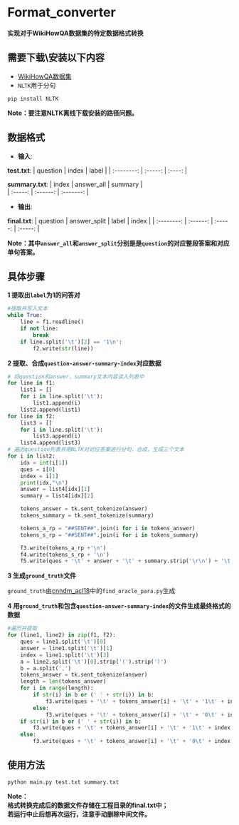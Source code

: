 # Format_converter
**实现对于WikiHowQA数据集的特定数据格式转换**
## 需要下载\安装以下内容
+ [WikiHowQA数据集](https://github.com/dengyang17/wikihowQA/)  
+ `NLTK`用于分句
```
pip install NLTK
```
**Note：要注意NLTK离线下载安装的路径问题。**  
## 数据格式
+ **输入**:

**test.txt**:
| question | index | label |
| :--------: | :-----: | :----: |

**summary.txt**:
| index | answer_all | summary |  
| :-----: | :------: | :-------: |  

+ **输出**:

**final.txt**:
| question | answer_split | label | index |
| :--------: | :------: | :-----: | :-----: |

**Note：其中`answer_all`和`answer_split`分别是是`question`的对应整段答案和对应单句答案。**  

## 具体步骤	
**1 提取出`label`为1的问答对**  
```python
#提取并写入文本
while True:
    line = f1.readline()
    if not line:
        break
    if line.split('\t')[2] == '1\n':
        f2.write(str(line))
```
**2 提取、合成`question-answer-summary-index`对应数据**
```python
# 将question和answer，summary文本内容读入列表中
for line in f1:
    list1 = []
    for i in line.split('\t'):
        list1.append(i)
    list2.append(list1)
for line in f2:
    list3 = []
    for i in line.split('\t'):
        list3.append(i)
    list4.append(list3)
# 遍历question列表并用NLTK对对应答案进行分句，合成，生成三个文本
for i in list2: 
    idx = int(i[1])
    ques = i[0]
    index = i[1]
    print(idx,"\n")
    answer = list4[idx][1]
    summary = list4[idx][2]

    tokens_answer = tk.sent_tokenize(answer)
    tokens_summary = tk.sent_tokenize(summary)

    tokens_a_rp = "##SENT##".join(i for i in tokens_answer)
    tokens_s_rp = "##SENT##".join(i for i in tokens_summary)

    f3.write(tokens_a_rp +'\n')
    f4.write(tokens_s_rp + '\n')
    f5.write(ques + '\t' + answer + '\t' + summary.strip('\r\n') + '\t' + index + '\n')
```
**3 生成`ground_truth`文件**  

`ground_truth`由[cnndm_acl18](https://github.com/sirfyx/cnndm_acl18/)中的`find_oracle_para.py`生成  

**4 用`ground_truth`和包含`question-answer-summary-index`的文件生成最终格式的数据**
```python
#遍历并提取
for (line1, line2) in zip(f1, f2):
    ques = line1.split('\t')[0]
    answer = line1.split('\t')[1]
    index = line1.split('\t')[3]
    a = line2.split('\t')[0].strip('(').strip(')')
    b = a.split(',')
    tokens_answer = tk.sent_tokenize(answer)
    length = len(tokens_answer)
    for i in range(length):
        if str(i) in b or (' ' + str(i)) in b:
            f3.write(ques + '\t' + tokens_answer[i] + '\t' + '1\t' + index.strip('\r\n') + '\n')
        else:
            f3.write(ques + '\t' + tokens_answer[i] + '\t' + '0\t' + index.strip('\r\n') + '\n')
    if str(i) in b or (' ' + str(i)) in b:
        f3.write(ques + '\t' + tokens_answer[i] + '\t' + '1\t' + index.strip('\r\n') + '\n')
    else:
        f3.write(ques + '\t' + tokens_answer[i] + '\t' + '0\t' + index.strip('\r\n') + '\n')
```

## 使用方法  
```
python main.py test.txt summary.txt
```
**Note：  
格式转换完成后的数据文件存储在工程目录的final.txt中；  
若运行中止后想再次运行，注意手动删除中间文件。**

